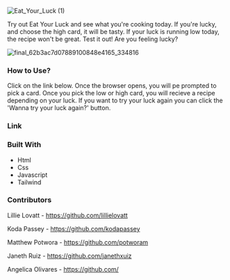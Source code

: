 ![Eat_Your_Luck (1)](https://user-images.githubusercontent.com/104476257/175168592-f63a203f-470b-4620-8697-83bcb16caaa1.png)

Try out Eat Your Luck and see what you're cooking today. If you're lucky, and choose the high card, it will be tasty. If your luck is running low today, the recipe won't be great. Test it out! Are you feeling lucky? 


![final_62b3ac7d07889100848e4165_334816](https://user-images.githubusercontent.com/104476257/175180323-13f03636-cf5c-48f7-9d6a-7d7b7c4fa831.gif)

### How to Use?
Click on the link below. Once the browser opens, you will pe prompted to pick a card. Once you pick the low or high card, you will recieve a recipe depending on your luck. If you want to try your luck again you can click the 'Wanna try your luck again?' button. 

### Link


### Built With
* Html
* Css
* Javascript
* Tailwind 

### Contributors
Lillie Lovatt - https://github.com/lillielovatt   

Koda Passey - https://github.com/kodapassey

Matthew Potwora - https://github.com/potworam  

Janeth Ruiz - https://github.com/janethxuiz   

Angelica Olivares - https://github.com/
